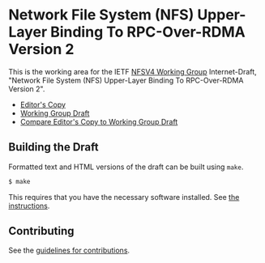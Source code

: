 # Network File System (NFS) Upper-Layer Binding To RPC-Over-RDMA Version 2

This is the working area for the IETF [NFSV4 Working Group](https://datatracker.ietf.org/wg/nfsv4/documents/) Internet-Draft, "Network File System (NFS) Upper-Layer Binding To RPC-Over-RDMA Version 2".

* [Editor's Copy](https://chucklever.github.io/i-d-nfs-ulb-v2/#go.draft-ietf-nfsv4-nfs-ulb-v2.html)
* [Working Group Draft](https://tools.ietf.org/html/draft-ietf-nfsv4-nfs-ulb-v2)
* [Compare Editor's Copy to Working Group Draft](https://chucklever.github.io/i-d-nfs-ulb-v2/#go.draft-ietf-nfsv4-nfs-ulb-v2.diff)

## Building the Draft

Formatted text and HTML versions of the draft can be built using `make`.

```sh
$ make
```

This requires that you have the necessary software installed.  See
[the instructions](https://github.com/martinthomson/i-d-template/blob/master/doc/SETUP.md).


## Contributing

See the
[guidelines for contributions](https://github.com/chucklever/i-d-nfs-ulb-v2/blob/master/CONTRIBUTING.md).
